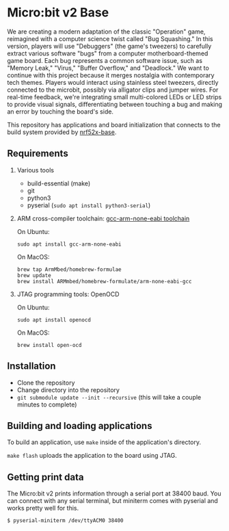 # Micro:bit v2 Base

We are creating a modern adaptation of the classic "Operation" game, reimagined with a computer science twist called "Bug Squashing." In this version, players will use "Debuggers" (the game's tweezers) to carefully extract various software "bugs" from a computer motherboard-themed game board. Each bug represents a common software issue, such as "Memory Leak," "Virus," "Buffer Overflow," and "Deadlock." We want to continue with this project because it merges nostalgia with contemporary tech themes. Players would interact using stainless steel tweezers, directly connected to the microbit, possibly via alligator clips and jumper wires. For real-time feedback, we're integrating small multi-colored LEDs or LED strips to provide visual signals, differentiating between touching a bug and making an error by touching the board's side.


This repository has applications and board initialization that connects to the
build system provided by [nrf52x-base](https://github.com/lab11/nrf52x-base).


## Requirements
 
 1. Various tools
 
    * build-essential (make)
    * git
    * python3
    * pyserial (`sudo apt install python3-serial`)

 2. ARM cross-compiler toolchain: [gcc-arm-none-eabi toolchain](https://developer.arm.com/tools-and-software/open-source-software/developer-tools/gnu-toolchain/gnu-rm/downloads)

    On Ubuntu:

        sudo apt install gcc-arm-none-eabi

    On MacOS:

        brew tap ArmMbed/homebrew-formulae
        brew update
        brew install ARMmbed/homebrew-formulate/arm-none-eabi-gcc

 3. JTAG programming tools: OpenOCD

    On Ubuntu:

        sudo apt install openocd

    On MacOS:

        brew install open-ocd


## Installation

 * Clone the repository
 * Change directory into the repository
 * `git submodule update --init --recursive` (this will take a couple minutes to complete)


## Building and loading applications

To build an application, use `make` inside of the application's directory.

`make flash` uploads the application to the board using JTAG.


## Getting print data

The Micro:bit v2 prints information through a serial port at 38400 baud. You
can connect with any serial terminal, but miniterm comes with pyserial and
works pretty well for this.

```
$ pyserial-miniterm /dev/ttyACM0 38400
```

